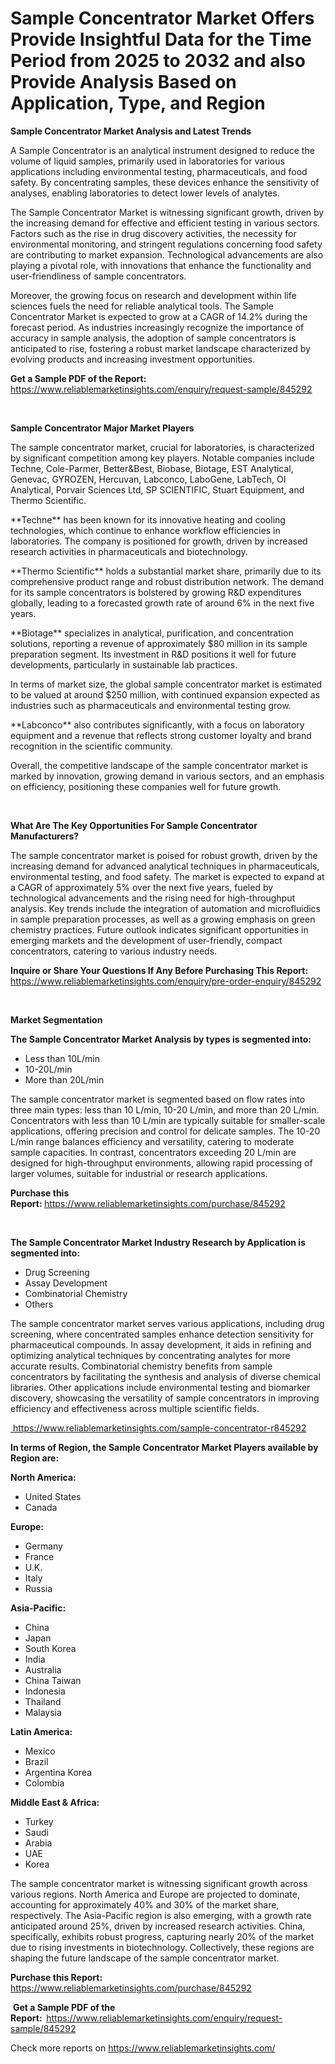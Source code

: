 <p><h1>Sample Concentrator Market Offers Provide Insightful Data for the Time Period from 2025 to 2032 and also Provide Analysis Based on Application, Type, and Region</h1></p><p><strong>Sample Concentrator Market Analysis and Latest Trends</strong></p>
<p><p>A Sample Concentrator is an analytical instrument designed to reduce the volume of liquid samples, primarily used in laboratories for various applications including environmental testing, pharmaceuticals, and food safety. By concentrating samples, these devices enhance the sensitivity of analyses, enabling laboratories to detect lower levels of analytes.</p><p>The Sample Concentrator Market is witnessing significant growth, driven by the increasing demand for effective and efficient testing in various sectors. Factors such as the rise in drug discovery activities, the necessity for environmental monitoring, and stringent regulations concerning food safety are contributing to market expansion. Technological advancements are also playing a pivotal role, with innovations that enhance the functionality and user-friendliness of sample concentrators.</p><p>Moreover, the growing focus on research and development within life sciences fuels the need for reliable analytical tools. The Sample Concentrator Market is expected to grow at a CAGR of 14.2% during the forecast period. As industries increasingly recognize the importance of accuracy in sample analysis, the adoption of sample concentrators is anticipated to rise, fostering a robust market landscape characterized by evolving products and increasing investment opportunities.</p></p>
<p><strong>Get a Sample PDF of the Report:&nbsp;</strong> <a href="https://www.reliablemarketinsights.com/enquiry/request-sample/845292?utm_campaign=3317&utm_medium=2&utm_source=Github&utm_content=ia&utm_term=08042025&utm_id=sample-concentrator">https://www.reliablemarketinsights.com/enquiry/request-sample/845292</a></p>
<p>&nbsp;</p>
<p><strong>Sample Concentrator Major Market Players</strong></p>
<p><p>The sample concentrator market, crucial for laboratories, is characterized by significant competition among key players. Notable companies include Techne, Cole-Parmer, Better&Best, Biobase, Biotage, EST Analytical, Genevac, GYROZEN, Hercuvan, Labconco, LaboGene, LabTech, OI Analytical, Porvair Sciences Ltd, SP SCIENTIFIC, Stuart Equipment, and Thermo Scientific.</p><p>**Techne** has been known for its innovative heating and cooling technologies, which continue to enhance workflow efficiencies in laboratories. The company is positioned for growth, driven by increased research activities in pharmaceuticals and biotechnology.</p><p>**Thermo Scientific** holds a substantial market share, primarily due to its comprehensive product range and robust distribution network. The demand for its sample concentrators is bolstered by growing R&D expenditures globally, leading to a forecasted growth rate of around 6% in the next five years.</p><p>**Biotage** specializes in analytical, purification, and concentration solutions, reporting a revenue of approximately $80 million in its sample preparation segment. Its investment in R&D positions it well for future developments, particularly in sustainable lab practices.</p><p>In terms of market size, the global sample concentrator market is estimated to be valued at around $250 million, with continued expansion expected as industries such as pharmaceuticals and environmental testing grow.</p><p>**Labconco** also contributes significantly, with a focus on laboratory equipment and a revenue that reflects strong customer loyalty and brand recognition in the scientific community. </p><p>Overall, the competitive landscape of the sample concentrator market is marked by innovation, growing demand in various sectors, and an emphasis on efficiency, positioning these companies well for future growth.</p></p>
<p>&nbsp;</p>
<p><strong>What Are The Key Opportunities For Sample Concentrator Manufacturers?</strong></p>
<p><p>The sample concentrator market is poised for robust growth, driven by the increasing demand for advanced analytical techniques in pharmaceuticals, environmental testing, and food safety. The market is expected to expand at a CAGR of approximately 5% over the next five years, fueled by technological advancements and the rising need for high-throughput analysis. Key trends include the integration of automation and microfluidics in sample preparation processes, as well as a growing emphasis on green chemistry practices. Future outlook indicates significant opportunities in emerging markets and the development of user-friendly, compact concentrators, catering to various industry needs.</p></p>
<p><strong>Inquire or Share Your Questions If Any Before Purchasing This Report:</strong> <a href="https://www.reliablemarketinsights.com/enquiry/pre-order-enquiry/845292?utm_campaign=3317&utm_medium=2&utm_source=Github&utm_content=ia&utm_term=08042025&utm_id=sample-concentrator">https://www.reliablemarketinsights.com/enquiry/pre-order-enquiry/845292</a></p>
<p>&nbsp;</p>
<p><strong>Market Segmentation</strong></p>
<p><strong>The Sample Concentrator Market Analysis by types is segmented into:</strong></p>
<p><ul><li>Less than 10L/min</li><li>10-20L/min</li><li>More than 20L/min</li></ul></p>
<p><p>The sample concentrator market is segmented based on flow rates into three main types: less than 10 L/min, 10-20 L/min, and more than 20 L/min. Concentrators with less than 10 L/min are typically suitable for smaller-scale applications, offering precision and control for delicate samples. The 10-20 L/min range balances efficiency and versatility, catering to moderate sample capacities. In contrast, concentrators exceeding 20 L/min are designed for high-throughput environments, allowing rapid processing of larger volumes, suitable for industrial or research applications.</p></p>
<p><strong>Purchase this Report:&nbsp;</strong><a href="https://www.reliablemarketinsights.com/purchase/845292?utm_campaign=3317&utm_medium=2&utm_source=Github&utm_content=ia&utm_term=08042025&utm_id=sample-concentrator">https://www.reliablemarketinsights.com/purchase/845292</a></p>
<p>&nbsp;</p>
<p><strong>The Sample Concentrator Market Industry Research by Application is segmented into:</strong></p>
<p><ul><li>Drug Screening</li><li>Assay Development</li><li>Combinatorial Chemistry</li><li>Others</li></ul></p>
<p><p>The sample concentrator market serves various applications, including drug screening, where concentrated samples enhance detection sensitivity for pharmaceutical compounds. In assay development, it aids in refining and optimizing analytical techniques by concentrating analytes for more accurate results. Combinatorial chemistry benefits from sample concentrators by facilitating the synthesis and analysis of diverse chemical libraries. Other applications include environmental testing and biomarker discovery, showcasing the versatility of sample concentrators in improving efficiency and effectiveness across multiple scientific fields.</p></p>
<p><a href="https://www.reliablemarketinsights.com/sample-concentrator-r845292?utm_campaign=3317&utm_medium=2&utm_source=Github&utm_content=ia&utm_term=08042025&utm_id=sample-concentrator">&nbsp;https://www.reliablemarketinsights.com/sample-concentrator-r845292</a></p>
<p><strong>In terms of Region, the Sample Concentrator Market Players available by Region are:</strong></p>
<p>
    <p> <strong> North America: </strong>
        <ul>
            <li>United States</li>
            <li>Canada</li>
        </ul>
        </p> 
    <p> <strong> Europe: </strong>
        <ul>
            <li>Germany</li>
            <li>France</li>
            <li>U.K.</li>
            <li>Italy</li>
            <li>Russia</li>
        </ul>
        </p> 
    <p> <strong> Asia-Pacific: </strong>
        <ul>
            <li>China</li>
            <li>Japan</li>
            <li>South Korea</li>
            <li>India</li>
            <li>Australia</li>
            <li>China Taiwan</li>
            <li>Indonesia</li>
            <li>Thailand</li>
            <li>Malaysia</li>
        </ul>
        </p> 
    <p> <strong> Latin America: </strong>
        <ul>
            <li>Mexico</li>
            <li>Brazil</li>
            <li>Argentina Korea</li>
            <li>Colombia</li>
        </ul>
        </p> 
    <p> <strong> Middle East & Africa: </strong>
        <ul>
            <li>Turkey</li>
            <li>Saudi</li>
            <li>Arabia</li>
            <li>UAE</li>
            <li>Korea</li>
        </ul>
    </p>
    </p>
<p><p>The sample concentrator market is witnessing significant growth across various regions. North America and Europe are projected to dominate, accounting for approximately 40% and 30% of the market share, respectively. The Asia-Pacific region is also emerging, with a growth rate anticipated around 25%, driven by increased research activities. China, specifically, exhibits robust progress, capturing nearly 20% of the market due to rising investments in biotechnology. Collectively, these regions are shaping the future landscape of the sample concentrator market.</p></p>
<p><strong>Purchase this Report: </strong><a href="https://www.reliablemarketinsights.com/purchase/845292?utm_campaign=3317&utm_medium=2&utm_source=Github&utm_content=ia&utm_term=08042025&utm_id=sample-concentrator">https://www.reliablemarketinsights.com/purchase/845292</a></p>
<p>&nbsp;<strong>Get a Sample PDF of the Report:&nbsp;&nbsp;</strong><a href="https://www.reliablemarketinsights.com/enquiry/request-sample/845292?utm_campaign=3317&utm_medium=2&utm_source=Github&utm_content=ia&utm_term=08042025&utm_id=sample-concentrator">https://www.reliablemarketinsights.com/enquiry/request-sample/845292</a></p>
<p><strong></strong></p>
<p>Check more reports on <a href="https://www.reliablemarketinsights.com/?utm_campaign=3317&utm_medium=2&utm_source=Github&utm_content=ia&utm_term=08042025&utm_id=sample-concentrator">https://www.reliablemarketinsights.com/</a></p>